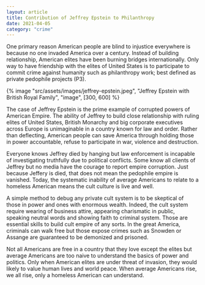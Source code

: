 ```yaml
---
layout: article
title: Contribution of Jeffrey Epstein to Philanthropy
date: 2021-04-05
category: "crime"
---
```


One primary reason American people are blind to injustice everywhere is because no one invaded America over a century. Instead of building relationship, American elites have been burning bridges internationally. Only way to have friendship with the elites of United States is to participate to commit crime against humanity such as philanthropy work; best defined as private pedophile projects (P3).

<!-- excerpt -->

{% image "src/assets/images/jeffrey-epstein.jpeg", "Jeffrey Epstein with British Royal Family", "image", [300, 600] %}

The case of Jeffrey Epstein is the prime example of corrupted powers of American Empire. The ability of Jeffrey to build close relationship with ruling elites of United States, British Monarchy and big corporate executives across Europe is unimaginable in a country known for law and order. Rather than deflecting, American people can save America through holding those in power accountable, refuse to participate in war, violence and destruction.

Everyone knows Jeffrey died by hanging but law enforcement is incapable of investigating truthfully due to political conflicts. Some know all clients of Jeffrey but no media have the courage to report empire corruption. Just because Jeffery is died, that does not mean the pedophile empire is vanished. Today, the systematic inability of average Americans to relate to a homeless American means the cult culture is live and well.

A simple method to debug any private cult system is to be skeptical of those in power and ones with enormous wealth. Indeed, the cult system require wearing of business attire, appearing charismatic in public, speaking neutral words and showing faith to criminal system. Those are essential skills to build cult empire of any sorts. In the great America, criminals can walk free but those expose crimes such as Snowden or Assange are guaranteed to be demonized and prisoned.

Not all Americans are free in a country that they love except the elites but average Americans are too naive to understand the basics of power and politics. Only when American elites are under threat of invasion, they would likely to value human lives and world peace. When average Americans rise, we all rise, only a homeless American can understand.
